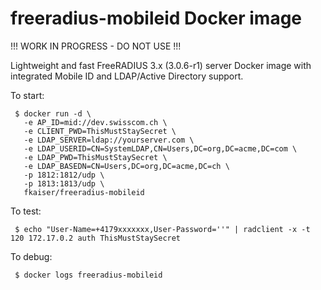 # freeradius-mobileid Docker image

!!! WORK IN PROGRESS - DO NOT USE !!!


Lightweight and fast FreeRADIUS 3.x (3.0.6-r1) server Docker image with integrated Mobile ID and LDAP/Active Directory support.

To start: 
```
 $ docker run -d \
   -e AP_ID=mid://dev.swisscom.ch \
   -e CLIENT_PWD=ThisMustStaySecret \
   -e LDAP_SERVER=ldap://yourserver.com \
   -e LDAP_USERID=CN=SystemLDAP,CN=Users,DC=org,DC=acme,DC=com \
   -e LDAP_PWD=ThisMustStaySecret \
   -e LDAP_BASEDN=CN=Users,DC=org,DC=acme,DC=ch \
   -p 1812:1812/udp \
   -p 1813:1813/udp \
   fkaiser/freeradius-mobileid
```

To test:
```
 $ echo "User-Name=+4179xxxxxxx,User-Password=''" | radclient -x -t 120 172.17.0.2 auth ThisMustStaySecret
```

To debug:
```
 $ docker logs freeradius-mobileid
```


